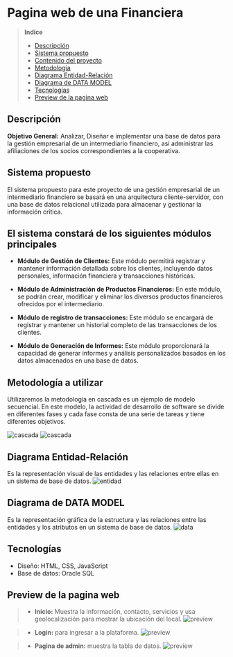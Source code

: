 # Pagina web de una Financiera

>**Indice**
>- [Descripción](#id1)
>- [Sistema propuesto](#id2)
>- [Contenido del proyecto](#id3)
>- [Metodología](#id4)
>- [Diagrama Entidad-Relación](#id5)
>- [Diagrama de DATA MODEL](#id6)
>- [Tecnologías](#id7)
>- [Preview de la pagina web](#id8)

## Descripción <a name="id1"></a>
**Objetivo General:** Analizar, Diseñar e implementar una base de datos para la gestión empresarial de un intermediario financiero, así administrar las afiliaciones de los socios correspondientes a la cooperativa.

## Sistema propuesto <a name="id2"></a>
El sistema propuesto para este proyecto de una gestión empresarial de un intermediario financiero se basará en una arquitectura cliente-servidor, con una base de datos relacional utilizada para almacenar y gestionar la información crítica.

## El sistema constará de los siguientes módulos principales <a name="id3"></a>
- **Módulo de Gestión de Clientes:** Este módulo permitirá registrar y mantener información detallada sobre los clientes, incluyendo datos personales, información financiera y transacciones históricas.

- **Módulo de Administración de Productos Financieros:** En este módulo, se podrán crear, modificar y eliminar los diversos productos financieros ofrecidos por el intermediario. 

- **Módulo de registro de transacciones:** Este módulo se encargará de registrar y mantener un historial completo de las transacciones de los clientes.

- **Módulo de Generación de Informes:** Este módulo proporcionará la capacidad de generar informes y análisis personalizados basados en los datos almacenados en una base de datos. 

## Metodología a utilizar <a name="id4"></a>
Utilizaremos la metodología en cascada es un ejemplo de modelo secuencial. En este modelo, la actividad de desarrollo de software se divide en diferentes fases y cada fase consta de una serie de tareas y tiene diferentes objetivos.

![cascada](/img/doc/waterfall-model.jpg)
![cascada](/img/doc/waterfall-model2.png)

## Diagrama Entidad-Relación <a name="id5"></a>
Es la representación visual de las entidades y las relaciones entre ellas en un sistema de base de datos. 
![entidad](/img/doc/entidad-relacion.jpg)

## Diagrama de DATA MODEL <a name="id6"></a>
Es la representación gráfica de la estructura y las relaciones entre las entidades y los atributos en un sistema de base de datos.
![data](/img/doc/datamodel.png)

## Tecnologías <a name="id7"></a>
- Diseño: HTML, CSS, JavaScript
- Base de datos: Oracle SQL

## Preview de la pagina web <a name="id8"></a>
>- **Inicio:** Muestra la información, contacto, servicios y usa geolocalización para mostrar la ubicación del local.
![preview](/img/doc/preview1.jpeg)

>- **Login:** para ingresar a la plataforma.
![preview](/img/doc/preview2.jpeg)

>- **Pagina de admin:** muestra la tabla de datos.
![preview](/img/doc/preview3.png)
